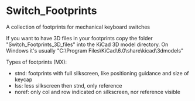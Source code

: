 # Switch_Footprints
A collection of footprints for mechanical keyboard switches


If you want to have 3D files in your footprints copy the folder "Switch_Footprints_3D_files" into the KiCad 3D model directory.
On Windows it's usually "C:\Program Files\KiCad\6.0\share\kicad\3dmodels"

Types of footprints (MX):
- stnd: footprints with full silkscreen, like positioning guidance and size of keycap
- lss: less silkscreen then stnd, only reference
- noref: only col and row indicated on silkscreen, nor reference visible